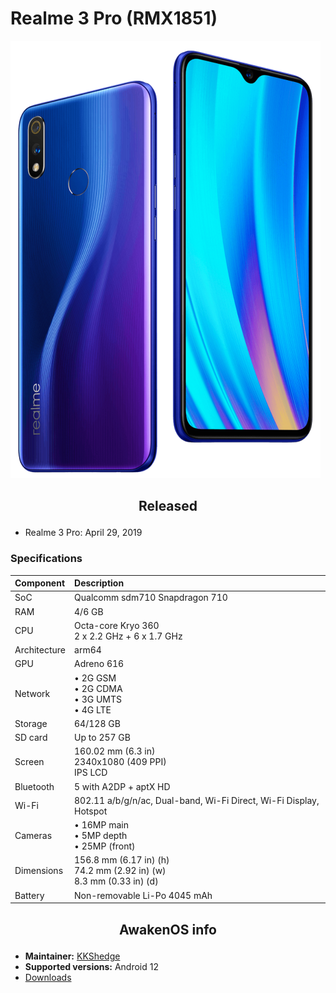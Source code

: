 # Realme 3 Pro (RMX1851)

![RMX1851](/images/RMX1851.png)

## <p align="center"> Released </p>
- Realme 3 Pro: April 29, 2019

### Specifications
**Component**	| **Description**
:---------------|:---------------
SoC		| Qualcomm sdm710 Snapdragon 710
RAM		| 4/6 GB
CPU		| Octa-core Kryo 360 <br /> 2 x 2.2 GHz + 6 x 1.7 GHz
Architecture	| arm64
GPU		| Adreno 616
Network		| • 2G GSM <br /> • 2G CDMA <br /> • 3G UMTS <br /> • 4G LTE
Storage		| 64/128 GB
SD card		| Up to 257 GB
Screen		| 160.02 mm (6.3 in) <br /> 2340x1080 (409 PPI) <br /> IPS LCD
Bluetooth	| 5 with A2DP + aptX HD
Wi-Fi		| 802.11 a/b/g/n/ac, Dual-band, Wi-Fi Direct, Wi-Fi Display, Hotspot
Cameras		| • 16MP main <br /> • 5MP depth <br /> • 25MP (front)
Dimensions	| 156.8 mm (6.17 in) (h) <br /> 74.2 mm (2.92 in) (w) <br /> 8.3 mm (0.33 in) (d)
Battery		| Non-removable Li-Po 4045 mAh

## <p align="center"> AwakenOS info </p>
* **Maintainer:**	  [KKShedge](https://github.com/KrishnakantShedge)
* **Supported versions:** Android 12
* [Downloads](https://sourceforge.net/projects/project-awaken/files/RMX1851//)
